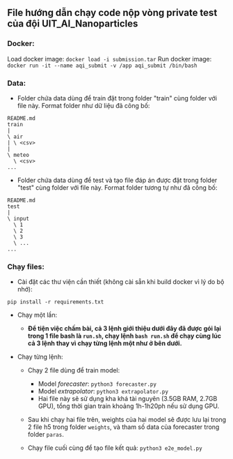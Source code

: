 ## File hướng dẫn chạy code nộp vòng private test của đội UIT_AI_Nanoparticles

### Docker:

Load docker image: `docker load -i submission.tar`
Run docker image: `docker run -it --name aqi_submit -v /app aqi_submit /bin/bash`

### Data:
- Folder chứa data dùng để train đặt trong folder "train" cùng folder với file này. Format folder như dữ liệu đã công bố:
```
README.md
train
|
\ air
| \ <csv>
|
\ meteo
  \ <csv>
...
```

- Folder chứa data dùng để test và tạo file đáp án được đặt trong folder "test" cùng folder với file này. Format folder tương tự như đã công bố:
```
README.md
test
|
\ input
  \ 1
  \ 2
  \ 3
  \ ...
...
```

### Chạy files:
- Cài đặt các thư viện cần thiết (không cài sẵn khi build docker vì lý do bộ nhớ):
```
pip install -r requirements.txt
```

- Chạy một lần:
    + __Để tiện việc chấm bài, cả 3 lệnh giới thiệu dưới đây đã được gói lại trong 1 file bash là `run.sh`, chạy lệnh `bash run.sh` để chạy cùng lúc cả 3 lệnh thay vì chạy từng lệnh một như ở bên dưới.__

- Chạy từng lệnh:
    - Chạy 2 file dùng để train model:
        + Model _forecaster_: `python3 forecaster.py`
        + Model _extrapolator_: `python3 extrapolator.py`
        + Hai file này sẽ sử dụng kha khá tài nguyên (3.5GB RAM, 2.7GB GPU), tổng thời gian train khoảng 1h-1h20ph nếu sử dụng GPU.

    - Sau khi chạy hai file trên, weights của hai model sẽ được lưu lại trong 2 file h5 trong folder `weights`, và tham số data của forecaster trong folder `paras`.

    - Chạy file cuối cùng để tạo file kết quả: `python3 e2e_model.py`